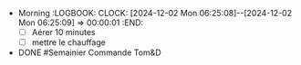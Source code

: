 - Morning
  :LOGBOOK:
  CLOCK: [2024-12-02 Mon 06:25:08]--[2024-12-02 Mon 06:25:09] =>  00:00:01
  :END:
  * [ ] Aérer 10 minutes
  * [ ] mettre le chauffage
- DONE #Semainier
  Commande Tom&D